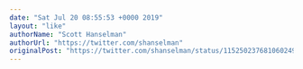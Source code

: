 ```yaml
---
date: "Sat Jul 20 08:55:53 +0000 2019"
layout: "like"
authorName: "Scott Hanselman"
authorUrl: "https://twitter.com/shanselman"
originalPost: "https://twitter.com/shanselman/status/1152502376810602496"
---
```

